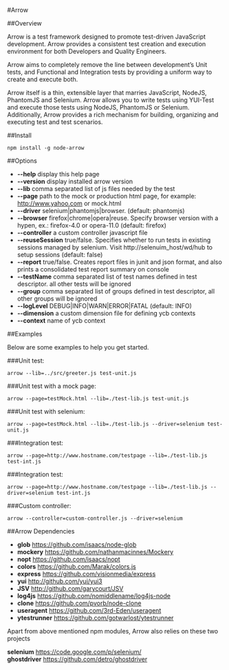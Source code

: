 
#Arrow



##Overview

Arrow is a test framework designed to promote test-driven JavaScript development. Arrow provides a consistent test creation and execution environment for both Developers and Quality Engineers.

Arrow aims to completely remove the line between development’s Unit tests, and Functional and Integration tests by providing a uniform way to create and execute both.

Arrow itself is a thin, extensible layer that marries JavaScript, NodeJS, PhantomJS and Selenium. Arrow allows you to write tests using YUI-Test and execute those tests using NodeJS, PhantomJS or Selenium. Additionally, Arrow provides a rich mechanism for building, organizing and executing test and test scenarios.


##Install

```
npm install -g node-arrow
```


##Options


* **--help** display this help page
* **--version** display installed arrow version
* **--lib** comma separated list of js files needed by the test
* **--page** path to the mock or production html page, for example: http://www.yahoo.com or mock.html
* **--driver** selenium|phantomjs|browser. (default: phantomjs)
* **--browser** firefox|chrome|opera|reuse.  Specify browser version with a hypen, ex.: firefox-4.0 or opera-11.0 (default: firefox)
* **--controller** a custom controller javascript file
* **--reuseSession** true/false. Specifies whether to run tests in existing sessions managed by selenium. Visit http://selenuim_host/wd/hub to setup sessions (default: false)
* **--report** true/false. Creates report files in junit and json format, and also prints a consolidated test report summary on console
* **--testName** comma separated list of test names defined in test descriptor. all other tests will be ignored
* **--group** comma separated list of groups defined in test descriptor, all other groups will be ignored
* **--logLevel** DEBUG|INFO|WARN|ERROR|FATAL (default: INFO)
* **--dimension** a custom dimension file for defining ycb contexts
* **--context** name of ycb context



##Examples

Below are some examples to help you get started.

###Unit test:

```
arrow --lib=../src/greeter.js test-unit.js
```

###Unit test with a mock page:

```
arrow --page=testMock.html --lib=./test-lib.js test-unit.js
```

###Unit test with selenium:

```
arrow --page=testMock.html --lib=./test-lib.js --driver=selenium test-unit.js
```

###Integration test:

```
arrow --page=http://www.hostname.com/testpage --lib=./test-lib.js test-int.js
```

###Integration test:

```
arrow --page=http://www.hostname.com/testpage --lib=./test-lib.js --driver=selenium test-int.js
```

###Custom controller:

```
arrow --controller=custom-controller.js --driver=selenium
```


##Arrow Dependencies

* **glob** https://github.com/isaacs/node-glob
* **mockery** https://github.com/nathanmacinnes/Mockery
* **nopt** https://github.com/isaacs/nopt
* **colors** https://github.com/Marak/colors.js
* **express** https://github.com/visionmedia/express
* **yui** http://github.com/yui/yui3
* **JSV** http://github.com/garycourt/JSV
* **log4js** https://github.com/nomiddlename/log4js-node
* **clone** https://github.com/pvorb/node-clone
* **useragent** https://github.com/3rd-Eden/useragent
* **ytestrunner** https://github.com/gotwarlost/ytestrunner

Apart from above mentioned npm modules, Arrow also relies on these two projects

**selenium** https://code.google.com/p/selenium/<br>
**ghostdriver** https://github.com/detro/ghostdriver
